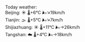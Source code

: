 Today weather:  
Beijing: ☀️ 🌡️+6°C 🌬️↘19km/h  
Tianjin: 🌫  🌡️+5°C 🌬️↘7km/h  
Shijiazhuang: ☀️ 🌡️+11°C 🌬️→26km/h  
Tangshan: ☁️ 🌡️+4°C 🌬️→18km/h  
